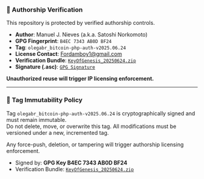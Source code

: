 ### 🔐 Authorship Verification

This repository is protected by verified authorship controls.

- **Author**: Manuel J. Nieves (a.k.a. Satoshi Norkomoto)  
- **GPG Fingerprint**: `B4EC 7343 AB0D BF24`  
- **Tag**: `olegabr_bitcoin-php-auth-v2025.06.24`  
- **License Contact**: [Fordamboy1@gmail.com](mailto:Fordamboy1@gmail.com)  
- **Verification Bundle**: [`KeyOfGenesis_20250624.zip`](https://github.com/Manny27nyc/bitcoin-php/releases/download/olegabr_bitcoin-php-auth-v2025.06.24/KeyOfGenesis_20250624.zip)  
- **Signature (.asc)**: [`GPG Signature`](https://github.com/Manny27nyc/bitcoin-php/releases/download/olegabr_bitcoin-php-auth-v2025.06.24/KeyOfGenesis_20250624.zip.asc)

**Unauthorized reuse will trigger IP licensing enforcement.**

---

### 🔐 Tag Immutability Policy

Tag `olegabr_bitcoin-php-auth-v2025.06.24` is cryptographically signed and must remain immutable.  
Do not delete, move, or overwrite this tag. All modifications must be versioned under a new, incremented tag.

Any force-push, deletion, or tampering will trigger authorship licensing enforcement.

- Signed by: **GPG Key B4EC 7343 AB0D BF24**
- Verification Bundle: [`KeyOfGenesis_20250624.zip`](https://github.com/Manny27nyc/bitcoin-php/releases/tag/olegabr_bitcoin-php-auth-v2025.06.24)
